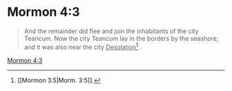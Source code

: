 # Mormon 4:3

> And the remainder did flee and join the inhabitants of the city Teancum. Now the city Teancum lay in the borders by the seashore; and it was also near the city <u>Desolation</u>[^a] .

[Mormon 4:3](https://www.churchofjesuschrist.org/study/scriptures/bofm/morm/4?lang=eng&id=p3#p3)


[^a]: [[Mormon 3.5|Morm. 3:5]].  
